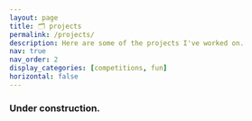 ```yaml
---
layout: page
title: 🗂 projects
permalink: /projects/
description: Here are some of the projects I've worked on.
nav: true
nav_order: 2
display_categories: [competitions, fun]
horizontal: false
---
```


### Under construction.
